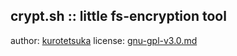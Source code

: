 ## crypt.sh :: little fs-encryption tool ##

author: [kurotetsuka](https://github.com/kurotetsuka)
license: [gnu-gpl-v3.0.md](legal/gnu-gpl-v3.0.md)
